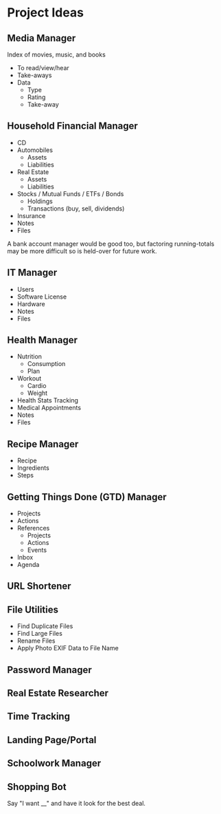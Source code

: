 # Project Ideas

## Media Manager

Index of movies, music, and books

* To read/view/hear
* Take-aways
* Data
  * Type
  * Rating
  * Take-away

## Household Financial Manager

* CD
* Automobiles
  * Assets
  * Liabilities
* Real Estate
  * Assets
  * Liabilities
* Stocks / Mutual Funds / ETFs / Bonds
  * Holdings
  * Transactions (buy, sell, dividends)
* Insurance
* Notes
* Files

A bank account manager would be good too, but factoring running-totals may be more difficult so is held-over for future work.

## IT Manager

* Users
* Software License
* Hardware
* Notes
* Files

## Health Manager

* Nutrition
  * Consumption
  * Plan
* Workout
  * Cardio
  * Weight
* Health Stats Tracking
* Medical Appointments
* Notes
* Files

## Recipe Manager

* Recipe
* Ingredients
* Steps

## Getting Things Done (GTD) Manager

* Projects
* Actions
* References
  * Projects
  * Actions
  * Events
* Inbox
* Agenda

## URL Shortener

## File Utilities

* Find Duplicate Files
* Find Large Files
* Rename Files
* Apply Photo EXIF Data to File Name

## Password Manager

## Real Estate Researcher

## Time Tracking

## Landing Page/Portal

## Schoolwork Manager

## Shopping Bot

Say "I want __" and have it look for the best deal.
